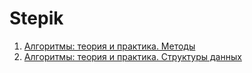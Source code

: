 # Stepik

1. [Алгоритмы: теория и практика. Методы](Algorithms/README.md)
1. [Алгоритмы: теория и практика. Структуры данных](https://stepik.org/course/1547)

<!-- TODO: -->
